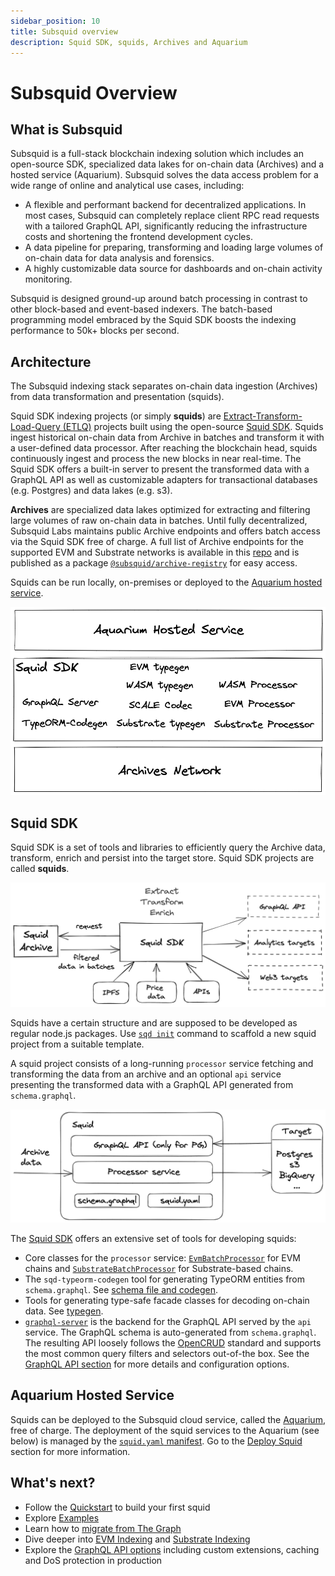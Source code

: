 ```yaml
---
sidebar_position: 10
title: Subsquid overview
description: Squid SDK, squids, Archives and Aquarium
---
```


# Subsquid Overview

## What is Subsquid 

Subsquid is a full-stack blockchain indexing solution which includes an open-source SDK, specialized data lakes for on-chain data (Archives) and a hosted service (Aquarium). Subsquid solves the data access problem for a wide range of online and analytical use cases, including:

- A flexible and performant backend for decentralized applications. In most cases, Subsquid can completely replace client RPC read requests with a tailored GraphQL API, significantly reducing the infrastructure costs and shortening the frontend development cycles.
- A data pipeline for preparing, transforming and loading large volumes of on-chain data for data analysis and forensics.
- A highly customizable data source for dashboards and on-chain activity monitoring.

Subsquid is designed ground-up around batch processing in contrast to other block-based and event-based indexers. The batch-based programming model embraced by the Squid SDK boosts the indexing performance to 50k+ blocks per second.

## Architecture

The Subsquid indexing stack separates on-chain data ingestion (Archives) from data transformation and presentation (squids). 

Squid SDK indexing projects (or simply **squids**) are [Extract-Transform-Load-Query (ETLQ)](https://en.wikipedia.org/wiki/Extract,_transform,_load) projects built using the open-source [Squid SDK](https://github.com/subsquid/squid-sdk). Squids ingest historical on-chain data from Archive in batches and transform it with a user-defined data processor. After reaching the blockchain head, squids continuously ingest and process the new blocks in near real-time. The Squid SDK offers a built-in server to present the transformed data with a GraphQL API as well as customizable adapters for transactional databases (e.g. Postgres) and data lakes (e.g. s3). 

**Archives** are specialized data lakes optimized for extracting and filtering large volumes of raw on-chain data in batches. Until fully decentralized, Subsquid Labs maintains public Archive endpoints and offers batch access via the Squid SDK free of charge. A full list of Archive endpoints for the supported EVM and Substrate networks is available in this [repo](https://github.com/subsquid/archive-registry) and is published as a package [`@subsquid/archive-registry`](https://www.npmjs.com/package/@subsquid/archive-registry) for easy access.

Squids can be run locally, on-premises or deployed to the [Aquarium hosted service](/firesquid/deploy-squid). 

![Subsquid ecosystem](./subsquid-ecosystem.png)

## Squid SDK

Squid SDK is a set of tools and libraries to efficiently query the Archive data, transform, enrich and persist into the target store. Squid SDK projects are called **squids**.

![Squid SDK](./archive-and-sdk.png)

Squids have a certain structure and are supposed to be developed as regular node.js packages. Use [`sqd init`](/firesquid/squid-cli/init) command to scaffold a new squid project from a suitable template.

A squid project consists of a long-running `processor` service fetching and transforming the data from an archive and an optional `api` service presenting the transformed data with a GraphQL API generated from `schema.graphql`. 

![Squid](./squid-diagram.png)

The [Squid SDK](https://github.com/subsquid/squid-sdk) offers an extensive set of tools for developing squids:

- Core classes for the `processor` service: [`EvmBatchProcessor`](/firesquid/evm-indexing) for EVM chains and [`SubstrateBatchProcessor`](/substrate-indexing) for Substrate-based chains.
- The `sqd-typeorm-codegen` tool for generating TypeORM entities from `schema.graphql`. See [schema file and codegen](/firesquid/basics/schema-file).
- Tools for generating type-safe facade classes for decoding on-chain data. See [typegen](/firesquid/glossary/#typegen).
- [`graphql-server`](https://github.com/subsquid/squid/tree/master/graphql-server) is the backend for the GraphQL API served by the `api` service. The GraphQL schema is auto-generated from `schema.graphql`. The resulting API loosely follows the [OpenCRUD](https://www.opencrud.org/) standard and supports the most common query filters and selectors out-of-the box. See the [GraphQL API section](/firesquid/graphql-api) for more details and configuration options.



## Aquarium Hosted Service

Squids can be deployed to the Subsquid cloud service, called the [Aquarium](https://app.subsquid.io), free of charge. The deployment of the squid services to the Aquarium (see below) is managed by the [`squid.yaml` manifest](/firesquid/deploy-squid/deploy-manifest). Go to the [Deploy Squid](/deploy-squid) section for more information.

## What's next?

- Follow the [Quickstart](/firesquid/quickstart) to build your first squid
- Explore [Examples](/firesquid/examples)
- Learn how to [migrate from The Graph](/firesquid/migrate/migrate-subgraph)
- Dive deeper into [EVM Indexing](/firesquid/evm-indexing) and [Substrate Indexing](/substrate-indexing)
- Explore the [GraphQL API options](/firesquid/graphql-api) including custom extensions, caching and DoS protection in production
